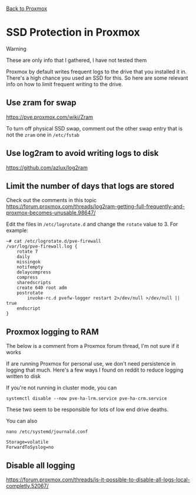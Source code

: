 [Back to Proxmox](README.md)

# SSD Protection in Proxmox

> [!WARNING]  
> These are only info that I gathered, I have not tested them


Proxmox by default writes frequent logs to the drive that you installed it in. There's a high chance you used an SSD for this. So here are some relevant info on how to limit frequent writing to the drive.

## Use zram for swap
https://pve.proxmox.com/wiki/Zram

To turn off physical SSD swap, comment out the other swap entry that is not the `zram` one in `/etc/fstab`

## Use log2ram to avoid writing logs to disk 
https://github.com/azlux/log2ram

## Limit the number of days that logs are stored 
Check out the comments in this topic
https://forum.proxmox.com/threads/log2ram-getting-full-frequently-and-proxmox-becomes-unusable.98647/

Edit the files in `/etc/logrotate.d` and change the `rotate` value to 3.
For example:
```
~# cat /etc/logrotate.d/pve-firewall
/var/log/pve-firewall.log {
    rotate 7
    daily
    missingok
    notifempty
    delaycompress
    compress
    sharedscripts
    create 640 root adm
    postrotate
        invoke-rc.d pvefw-logger restart 2>/dev/null >/dev/null || true
    endscript
}
```

## Proxmox logging to RAM
The below is a comment from a Proxmox forum thread, I'm not sure if it works

If are running Proxmox for personal use, we don't need persistence in logging that much. Here's a few ways I found on reddit to reduce logging written to disk

If you're not running in cluster mode, you can 
```
systemctl disable --now pve-ha-lrm.service pve-ha-crm.service
```
These two seem to be responsible for lots of low end drive deaths.

You can also
```
nano /etc/systemd/journald.conf
```
```
Storage=volatile
ForwardToSyslog=no
```
## Disable all logging
https://forum.proxmox.com/threads/is-it-possible-to-disable-all-logs-local-completly.52067/

